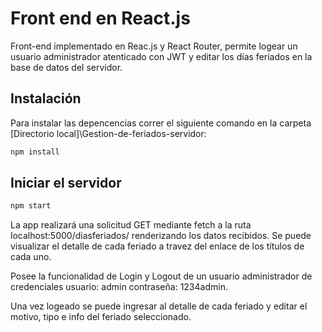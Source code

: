 # Front end en React.js

Front-end implementado en Reac.js y React Router, permite logear un usuario administrador atenticado con JWT y editar los días feriados en la base de datos del servidor.
## Instalación

Para instalar las depencencias correr el siguiente comando en la carpeta [Directorio local]\Gestion-de-feriados-servidor:

```bash
npm install
```

## Iniciar el servidor

```bash
npm start
```


La app realizará una solicitud GET mediante fetch a la ruta localhost:5000/diasferiados/ renderizando los datos recibidos. Se puede visualizar el detalle de cada feriado a travez del enlace de los títulos de cada uno.

Posee la funcionalidad de Login y Logout de un usuario administrador de credenciales usuario: admin contraseña: 1234admin.

Una vez logeado se puede ingresar al detalle de cada feriado y editar el motivo, tipo e info del feriado seleccionado.
